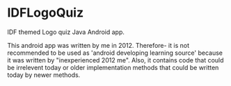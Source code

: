 # IDFLogoQuiz
IDF themed Logo quiz Java Android app.

This android app was written by me in 2012.
Therefore- it is not recommended to be used as 'android developing learning source' because it was written by "inexperienced 2012 me".
Also, it contains code that could be irrelevent today or older implementation methods that could be written today by newer methods. 
